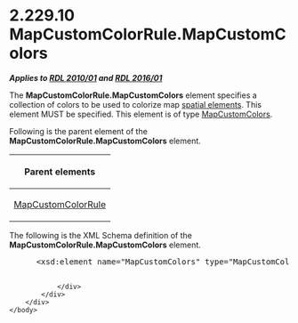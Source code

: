 <html dir="LTR" xmlns:mshelp="http://msdn.microsoft.com/mshelp" xmlns:ddue="http://ddue.schemas.microsoft.com/authoring/2003/5" xmlns:xlink="http://www.w3.org/1999/xlink" xmlns:tool="http://www.microsoft.com/tooltip">
    <head>
        <meta http-equiv="Content-Type" content="text/html; CHARSET=utf-8"></meta>
        <meta name="save" content="history"></meta>
        <title>2.229.10 MapCustomColorRule.MapCustomColors</title>
        <xml>
            <mshelp:toctitle title="2.229.10 MapCustomColorRule.MapCustomColors"></mshelp:toctitle>
            <mshelp:rltitle title="[MS-RDL]: MapCustomColorRule.MapCustomColors"></mshelp:rltitle>
            <mshelp:keyword index="A" term="59b1f98f-8a29-4aa7-b204-70aa0f149923"></mshelp:keyword>
            <mshelp:attr name="DCSext.ContentType" value="open specification"></mshelp:attr>
            <mshelp:attr name="AssetID" value="59b1f98f-8a29-4aa7-b204-70aa0f149923"></mshelp:attr>
            <mshelp:attr name="TopicType" value="kbRef"></mshelp:attr>
            <mshelp:attr name="DCSext.Title" value="[MS-RDL]: MapCustomColorRule.MapCustomColors" />
        </xml>
    </head>
    <body>
        <div id="header">
            <h1 class="heading">2.229.10 MapCustomColorRule.MapCustomColors</h1>
        </div>
        <div id="mainSection">
            <div id="mainBody">
                <div id="allHistory" class="saveHistory"></div>
                <div id="sectionSection0" class="section" name="collapseableSection">
                    

<p><b><i>Applies to </i></b><a href="3428e690-a348-4ec7-8a6a-8efb42d2cdee.htm"><b><i>RDL 2010/01</i></b></a><b><i>
and </i></b><a href="52ce3983-2bfc-4e72-9359-42aaf5fe4509.htm"><b><i>RDL 2016/01</i></b></a></p>

<p>The <b>MapCustomColorRule.MapCustomColors</b> element
specifies a collection of colors to be used to colorize map <a href="b2482b3f-74ab-4ca8-a9e5-c07955011743.htm#gt_b3b56eec-161d-4b39-ba40-58ab23498b8d">spatial elements</a>. This
element MUST be specified. This element is of type <a href="c9d5b123-c8d2-4409-91ba-2268be49ad0c.htm">MapCustomColors</a>.</p>

<p>Following is the parent element of the <b>MapCustomColorRule.MapCustomColors</b>
element.</p>

<table>
 <thead>
  <tr>
   <th>
   <p>Parent elements</p>
   </th>
  </tr>
 </thead>
 <tr>
  <td>
  <p><a href="356d5476-257c-4f3e-873d-923834c5d853.htm">MapCustomColorRule</a></p>
  </td>
 </tr>
</table>

<p>The following is the XML Schema definition of the <b>MapCustomColorRule.MapCustomColors</b>
element.</p>

<dl>
<dd>
<div><pre> &lt;xsd:element name=&quot;MapCustomColors&quot; type=&quot;MapCustomColorsType&quot; minOccurs=&quot;1&quot; /&gt;
  
</pre></div>
</dd></dl>


                </div>
            </div>
        </div>
    </body>
</html>